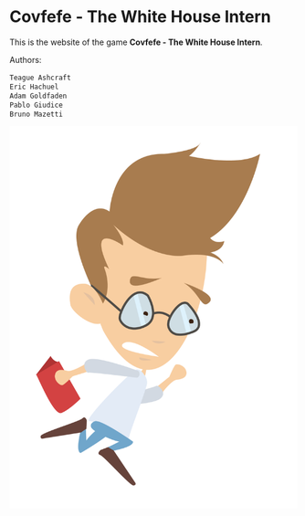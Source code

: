 # Covfefe - The White House Intern

This is the website of the game **Covfefe - The White House Intern**. 

Authors: 

	Teague Ashcraft
	Eric Hachuel
	Adam Goldfaden
	Pablo Giudice 
	Bruno Mazetti


![](covfefe.png)